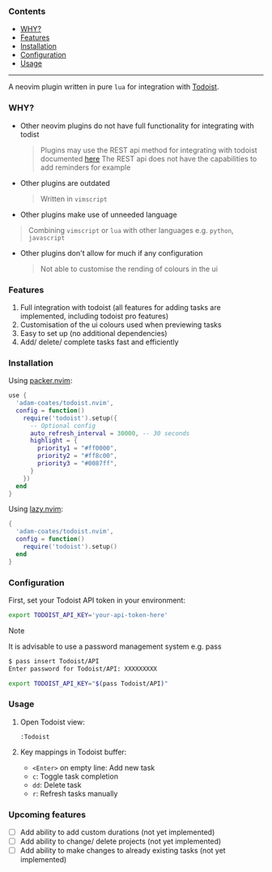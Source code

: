 ### Contents 
<!--toc:start-->
- [WHY?](#why)
- [Features](#features)
- [Installation](#installation)
- [Configuration](#configuration)
- [Usage](#usage)
<!--toc:end-->

---

A neovim plugin written in pure `lua` for integration with [Todoist](www.todoist.com).

### WHY?

- Other neovim plugins do not have full functionality for integrating with todist 

    > Plugins may use the REST api method for integrating with todoist documented [here](https://developer.todoist.com/rest/v2/#overview)
    > The REST api does not have the capabilities to add reminders for example

- Other plugins are outdated 
    
    > Written in `vimscript` 

- Other plugins make use of unneeded language 

> Combining `vimscript` or `lua` with other languages e.g. `python`, `javascript`

- Other plugins don't allow for much if any configuration
    
    > Not able to customise the rending of colours in the ui

### Features

1. Full integration with todoist (all features for adding tasks are implemented, including todoist pro features)
2. Customisation of the ui colours used when previewing tasks 
3. Easy to set up (no additional dependencies)
4. Add/ delete/ complete tasks fast and efficiently 

### Installation

Using [packer.nvim](https://github.com/wbthomason/packer.nvim):

```lua
use {
  'adam-coates/todoist.nvim',
  config = function()
    require('todoist').setup({
      -- Optional config
      auto_refresh_interval = 30000, -- 30 seconds
      highlight = {
        priority1 = "#ff0000",
        priority2 = "#ff8c00",
        priority3 = "#0087ff",
      }
    })
  end
}
```

Using [lazy.nvim](https://github.com/folke/lazy.nvim):

```lua
{
  'adam-coates/todoist.nvim',
  config = function()
    require('todoist').setup()
  end
}
```

### Configuration

First, set your Todoist API token in your environment:

```bash
export TODOIST_API_KEY='your-api-token-here'
```

> [!NOTE]
> It is advisable to use a password management system e.g. pass 


```bash
$ pass insert Todoist/API
Enter password for Todoist/API: XXXXXXXXX
```
```bash
export TODOIST_API_KEY="$(pass Todoist/API)"
```


### Usage

1. Open Todoist view:
   ```
   :Todoist
   ```

2. Key mappings in Todoist buffer:
   - `<Enter>` on empty line: Add new task
   - `c`: Toggle task completion
   - `dd`: Delete task
   - `r`: Refresh tasks manually

### Upcoming features 

- [ ] Add ability to add custom durations (not yet implemented)
- [ ] Add ability to change/ delete projects (not yet implemented)
- [ ] Add ability to make changes to already existing tasks (not yet implemented)
